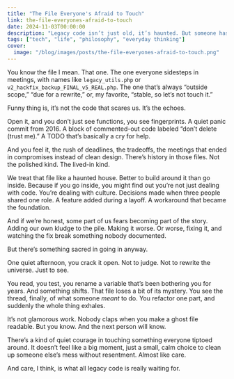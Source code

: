 ```yaml
---
title: "The File Everyone's Afraid to Touch"
link: the-file-everyones-afraid-to-touch
date: 2024-11-03T00:00:00
description: "Legacy code isn’t just old, it’s haunted. But someone has to open the door."
tags: ["tech", "life", "philosophy", "everyday thinking"]
cover:
  image: "/blog/images/posts/the-file-everyones-afraid-to-touch.png"
---
```

You know the file I mean. That one. The one everyone sidesteps in meetings, with names like `legacy_utils.php` or `v2_hackfix_backup_FINAL_v5_REAL.php`. The one that’s always “outside scope,” “due for a rewrite,” or, my favorite, “stable, so let’s not touch it.”

Funny thing is, it’s not the code that scares us. It’s the echoes.

Open it, and you don’t just see functions, you see fingerprints. A quiet panic commit from 2016. A block of commented-out code labeled “don’t delete (trust me).” A TODO that’s basically a cry for help.

And you feel it, the rush of deadlines, the tradeoffs, the meetings that ended in compromises instead of clean design. There’s history in those files. Not the polished kind. The lived-in kind.

We treat that file like a haunted house. Better to build around it than go inside. Because if you go inside, you might find out you’re not just dealing with code. You’re dealing with culture. Decisions made when three people shared one role. A feature added during a layoff. A workaround that became the foundation. 

And if we’re honest, some part of us fears becoming part of the story. Adding our own kludge to the pile. Making it worse. Or worse, fixing it, and watching the fix break something nobody documented.

But there’s something sacred in going in anyway.

One quiet afternoon, you crack it open. Not to judge. Not to rewrite the universe. Just to see.

You read, you test, you rename a variable that’s been bothering you for years. And something shifts. That file loses a bit of its mystery. You see the thread, finally, of what someone *meant* to do. You refactor one part, and suddenly the whole thing exhales.

It’s not glamorous work. Nobody claps when you make a ghost file readable. But you know. And the next person will know.

There’s a kind of quiet courage in touching something everyone tiptoed around. It doesn’t feel like a big moment, just a small, calm choice to clean up someone else’s mess without resentment. Almost like care.

And care, I think, is what all legacy code is really waiting for.